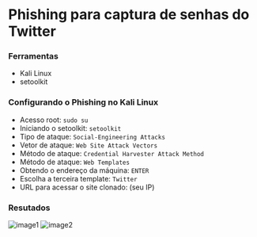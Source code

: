 # Phishing para captura de senhas do Twitter

### Ferramentas

- Kali Linux
- setoolkit

### Configurando o Phishing no Kali Linux

- Acesso root: ``` sudo su ```
- Iniciando o setoolkit: ``` setoolkit ```
- Tipo de ataque: ``` Social-Engineering Attacks ```
- Vetor de ataque: ``` Web Site Attack Vectors ```
- Método de ataque: ```Credential Harvester Attack Method ```
- Método de ataque: ``` Web Templates ```
- Obtendo o endereço da máquina: ``` ENTER ```
- Escolha a terceira template: ``` Twitter ```
- URL para acessar o site clonado: (seu IP)

### Resutados
![image1](https://github.com/user-attachments/assets/e18fa66d-985f-4f1c-a137-d7a0cf6bcd7a)
![image2](https://github.com/user-attachments/assets/e932fc9b-6632-4ca6-83ef-7bcf2f4f1139)
